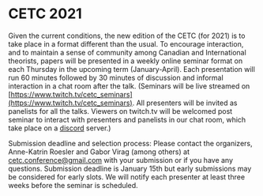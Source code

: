# CETC 2021

Given the current conditions, the new edition of the CETC (for 2021) is to take place in a format different than the usual. To encourage interaction, and to maintain a sense of community among Canadian and International theorists, papers will be presented in a weekly online seminar format on each Thursday in the upcoming term (January-April). Each presentation will run 60 minutes followed by 30 minutes of discussion and informal interaction in a chat room after the talk. (Seminars will be live streamed on [https://www.twitch.tv/cetc_seminars](https://www.twitch.tv/cetc_seminars). All presenters will be invited as panelists for all the talks. Viewers on twitch.tv will be welcomed post seminar to interact with presenters and panelists in our chat room, which take place on a [discord](https://discord.com) server.)
    
Submission deadline and selection process:
Please contact the organizers, Anne-Katrin Roesler and Gabor Virag (among others) at cetc.conference@gmail.com with your submission or if you have any questions. Submission deadline is January 15th but early submissions may be considered for early slots. We will notify each presenter at least three weeks before the seminar is scheduled.
